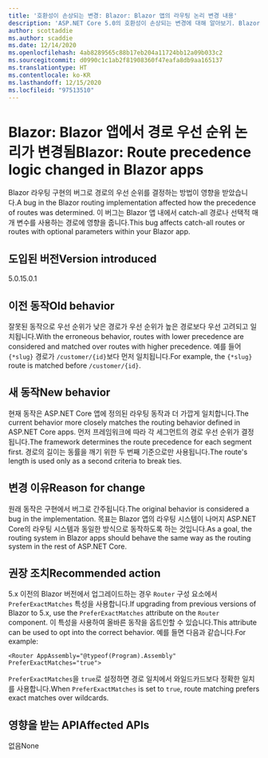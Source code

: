 ```yaml
---
title: '호환성이 손상되는 변경: Blazor: Blazor 앱의 라우팅 논리 변경 내용'
description: 'ASP.NET Core 5.0의 호환성이 손상되는 변경에 대해 알아보기. Blazor: Blazor 앱의 라우팅 논리 변경 내용'
author: scottaddie
ms.author: scaddie
ms.date: 12/14/2020
ms.openlocfilehash: 4ab8289565c88b17eb204a11724bb12a09b033c2
ms.sourcegitcommit: d0990c1c1ab2f81908360f47eafa8db9aa165137
ms.translationtype: HT
ms.contentlocale: ko-KR
ms.lasthandoff: 12/15/2020
ms.locfileid: "97513510"
---
```

# <a name="blazor-route-precedence-logic-changed-in-blazor-apps"></a><span data-ttu-id="c9fa1-103">Blazor: Blazor 앱에서 경로 우선 순위 논리가 변경됨</span><span class="sxs-lookup"><span data-stu-id="c9fa1-103">Blazor: Route precedence logic changed in Blazor apps</span></span>

<span data-ttu-id="c9fa1-104">Blazor 라우팅 구현의 버그로 경로의 우선 순위를 결정하는 방법이 영향을 받았습니다.</span><span class="sxs-lookup"><span data-stu-id="c9fa1-104">A bug in the Blazor routing implementation affected how the precedence of routes was determined.</span></span> <span data-ttu-id="c9fa1-105">이 버그는 Blazor 앱 내에서 catch-all 경로나 선택적 매개 변수를 사용하는 경로에 영향을 줍니다.</span><span class="sxs-lookup"><span data-stu-id="c9fa1-105">This bug affects catch-all routes or routes with optional parameters within your Blazor app.</span></span>

## <a name="version-introduced"></a><span data-ttu-id="c9fa1-106">도입된 버전</span><span class="sxs-lookup"><span data-stu-id="c9fa1-106">Version introduced</span></span>

<span data-ttu-id="c9fa1-107">5.0.1</span><span class="sxs-lookup"><span data-stu-id="c9fa1-107">5.0.1</span></span>

## <a name="old-behavior"></a><span data-ttu-id="c9fa1-108">이전 동작</span><span class="sxs-lookup"><span data-stu-id="c9fa1-108">Old behavior</span></span>

<span data-ttu-id="c9fa1-109">잘못된 동작으로 우선 순위가 낮은 경로가 우선 순위가 높은 경로보다 우선 고려되고 일치됩니다.</span><span class="sxs-lookup"><span data-stu-id="c9fa1-109">With the erroneous behavior, routes with lower precedence are considered and matched over routes with higher precedence.</span></span> <span data-ttu-id="c9fa1-110">예를 들어 `{*slug}` 경로가 `/customer/{id}`보다 먼저 일치됩니다.</span><span class="sxs-lookup"><span data-stu-id="c9fa1-110">For example, the `{*slug}` route is matched before `/customer/{id}`.</span></span>

## <a name="new-behavior"></a><span data-ttu-id="c9fa1-111">새 동작</span><span class="sxs-lookup"><span data-stu-id="c9fa1-111">New behavior</span></span>

<span data-ttu-id="c9fa1-112">현재 동작은 ASP.NET Core 앱에 정의된 라우팅 동작과 더 가깝게 일치합니다.</span><span class="sxs-lookup"><span data-stu-id="c9fa1-112">The current behavior more closely matches the routing behavior defined in ASP.NET Core apps.</span></span> <span data-ttu-id="c9fa1-113">먼저 프레임워크에 따라 각 세그먼트의 경로 우선 순위가 결정됩니다.</span><span class="sxs-lookup"><span data-stu-id="c9fa1-113">The framework determines the route precedence for each segment first.</span></span> <span data-ttu-id="c9fa1-114">경로의 길이는 동률을 깨기 위한 두 번째 기준으로만 사용됩니다.</span><span class="sxs-lookup"><span data-stu-id="c9fa1-114">The route's length is used only as a second criteria to break ties.</span></span>

## <a name="reason-for-change"></a><span data-ttu-id="c9fa1-115">변경 이유</span><span class="sxs-lookup"><span data-stu-id="c9fa1-115">Reason for change</span></span>

<span data-ttu-id="c9fa1-116">원래 동작은 구현에서 버그로 간주됩니다.</span><span class="sxs-lookup"><span data-stu-id="c9fa1-116">The original behavior is considered a bug in the implementation.</span></span> <span data-ttu-id="c9fa1-117">목표는 Blazor 앱의 라우팅 시스템이 나머지 ASP.NET Core의 라우팅 시스템과 동일한 방식으로 동작하도록 하는 것입니다.</span><span class="sxs-lookup"><span data-stu-id="c9fa1-117">As a goal, the routing system in Blazor apps should behave the same way as the routing system in the rest of ASP.NET Core.</span></span>

## <a name="recommended-action"></a><span data-ttu-id="c9fa1-118">권장 조치</span><span class="sxs-lookup"><span data-stu-id="c9fa1-118">Recommended action</span></span>

<span data-ttu-id="c9fa1-119">5\.x 이전의 Blazor 버전에서 업그레이드하는 경우 `Router` 구성 요소에서 `PreferExactMatches` 특성을 사용합니다.</span><span class="sxs-lookup"><span data-stu-id="c9fa1-119">If upgrading from previous versions of Blazor to 5.x, use the `PreferExactMatches` attribute on the `Router` component.</span></span> <span data-ttu-id="c9fa1-120">이 특성을 사용하여 올바른 동작을 옵트인할 수 있습니다.</span><span class="sxs-lookup"><span data-stu-id="c9fa1-120">This attribute can be used to opt into the correct behavior.</span></span> <span data-ttu-id="c9fa1-121">예를 들면 다음과 같습니다.</span><span class="sxs-lookup"><span data-stu-id="c9fa1-121">For example:</span></span>

```razor
<Router AppAssembly="@typeof(Program).Assembly" PreferExactMatches="true">
```

<span data-ttu-id="c9fa1-122">`PreferExactMatches`을 `true`로 설정하면 경로 일치에서 와일드카드보다 정확한 일치를 사용합니다.</span><span class="sxs-lookup"><span data-stu-id="c9fa1-122">When `PreferExactMatches` is set to `true`, route matching prefers exact matches over wildcards.</span></span>

## <a name="affected-apis"></a><span data-ttu-id="c9fa1-123">영향을 받는 API</span><span class="sxs-lookup"><span data-stu-id="c9fa1-123">Affected APIs</span></span>

<span data-ttu-id="c9fa1-124">없음</span><span class="sxs-lookup"><span data-stu-id="c9fa1-124">None</span></span>

<!--

## Category

ASP.NET Core

## Affected APIs

Not detectable via API analysis

-->
